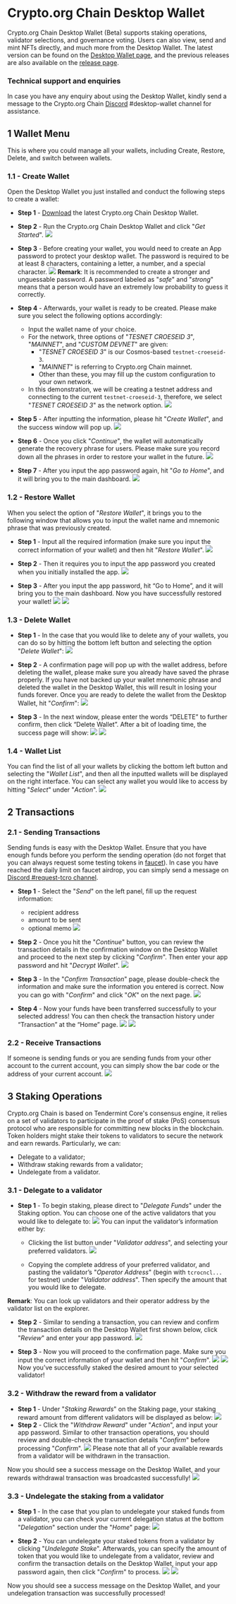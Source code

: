 # Crypto.org Chain Desktop Wallet 

Crypto.org Chain Desktop Wallet (Beta) supports staking operations, validator selections, and governance voting. Users can also view, send and mint NFTs directly, and much more from the Desktop Wallet. The latest version can be found on the [Desktop Wallet page](https://crypto.org/desktopwallet), and the previous releases are also available on the [release page](https://github.com/crypto-com/chain-desktop-wallet/releases).

### Technical support and enquiries
In case you have any enquiry about using the Desktop Wallet, kindly send a message to the Crypto.org Chain [Discord](https://discord.gg/pahqHz26q4) #desktop-wallet channel for assistance.

## 1 Wallet Menu
This is where you could manage all your wallets, including Create, Restore, Delete, and switch between wallets.

### 1.1 - Create Wallet
Open the Desktop Wallet you just installed and conduct the following steps to create a wallet:
- **Step 1** - [Download](https://crypto.org/desktopwallet) the latest Crypto.org Chain Desktop Wallet.

- **Step 2** - Run the Crypto.org Chain Desktop Wallet and click "*Get Started*". 
        <img src="./assets/desktop_wallet/1-1-2.png" />

- **Step 3** - Before creating your wallet, you would need to create an App password to protect your desktop wallet. The password is required to be at least 8 characters, containing a letter, a number, and a special character.
        <img src="./assets/desktop_wallet/1-1-3.png" />
**Remark**: It is recommended to create a stronger and unguessable password. A password labeled as "*safe*" and "*strong*" means that a person would have an extremely low probability to guess it correctly.

- **Step 4** - Afterwards, your wallet is ready to be created. Please make sure you select the following options accordingly:
    - Input the wallet name of your choice.
    - For the network, three options of "*TESNET CROESEID 3*", "*MAINNET*", and "*CUSTOM DEVNET*" are given: 
        - "*TESNET CROESEID 3*" is our Cosmos-based `testnet-croeseid-3`.
        - "*MAINNET*" is referring to Crypto.org Chain mainnet. 
        - Other than these, you may fill up the custom configuration to your own network. 
    - In this demonstration, we will be creating a testnet address and connecting to the current `testnet-croeseid-3`, therefore, we select "*TESNET CROESEID 3*" as the network option.
                <img src="./assets/desktop_wallet/1-1-4.png" />

- **Step 5** - After inputting the information, please hit "*Create Wallet*", and the success window will pop up. 
                <img src="./assets/desktop_wallet/1-1-5.png" />

- **Step 6** - Once you click "*Continue*", the wallet will automatically generate the recovery phrase for users. Please make sure you record down all the phrases in order to restore your wallet in the future.
                <img src="./assets/desktop_wallet/1-1-6.png" />

- **Step 7** - After you input the app password again, hit "*Go to Home*", and it will bring you to the main dashboard.
                <img src="./assets/desktop_wallet/1-1-7.png" />

### 1.2 - Restore Wallet
When you select the option of "*Restore Wallet*", it brings you to the following window that allows you to input the wallet name and mnemonic phrase that was previously created. 
- **Step 1** - Input all the required information (make sure you input the correct information of your wallet) and then hit "*Restore Wallet*".
        <img src="./assets/desktop_wallet/1-2-1.png" />

- **Step 2** - Then it requires you to input the app password you created when you initially installed the app.
        <img src="./assets/desktop_wallet/1-2-2.png" />
- **Step 3** - After you input the app password, hit “Go to Home”, and it will bring you to the main dashboard. Now you have successfully restored your wallet!
        <img src="./assets/desktop_wallet/1-2-3.png" />
        <img src="./assets/desktop_wallet/1-2-4.png" />

### 1.3 - Delete Wallet
- **Step 1** - In the case that you would like to delete any of your wallets, you can do so by hitting the bottom left button and selecting the option "*Delete Wallet*":
        <img src="./assets/desktop_wallet/1-3-1.png" />

- **Step 2** - A confirmation page will pop up with the wallet address, before deleting the wallet, please make sure you already have saved the phrase properly. If you have not backed up your wallet mnemonic phrase and deleted the wallet in the Desktop Wallet, this will result in losing your funds forever. Once you are ready to delete the wallet from the Desktop Wallet, hit "*Confirm*":
        <img src="./assets/desktop_wallet/1-3-2.png" />

- **Step 3** - In the next window, please enter the words “DELETE” to further confirm, then click “Delete Wallet”. After a bit of loading time, the success page will show:
        <img src="./assets/desktop_wallet/1-3-3.png" />
        <img src="./assets/desktop_wallet/1-3-4.png" />

### 1.4 - Wallet List
You can find the list of all your wallets by clicking the bottom left button and selecting the "*Wallet List*", and then all the inputted wallets will be displayed on the right interface. You can select any wallet you would like to access by hitting "*Select*" under "*Action*".
        <img src="./assets/desktop_wallet/1-4.png" />

## 2 Transactions

### 2.1 - Sending Transactions
Sending funds is easy with the Desktop Wallet. Ensure that you have enough funds before you perform the sending operation (do not forget that you can always request some testing tokens in [faucet](https://crypto.org/faucet)). In case you have reached the daily limit on faucet airdrop, you can simply send a message on [Discord #request-tcro channel](https://discord.gg/c7vSX4TSrf).

- **Step 1** - Select the "*Send*" on the left panel, fill up the request information: 
    - recipient address
    - amount to be sent 
    - optional memo
        <img src="./assets/desktop_wallet/2-1-1.png" />

- **Step 2** - Once you hit the "*Continue*" button, you can review the transaction details in the confirmation window on the Desktop Wallet and proceed to the next step by clicking "*Confirm*". Then enter your app password and hit "*Decrypt Wallet*".
        <img src="./assets/desktop_wallet/2-1-2.png" />

- **Step 3** - In the "*Confirm Transaction*" page, please double-check the information and make sure the information you entered is correct. Now you can go with "*Confirm*" and click "*OK*" on the next page.
        <img src="./assets/desktop_wallet/2-1-3.png" />

- **Step 4** - Now your funds have been transferred successfully to your selected address! You can then check the transaction history under “Transaction” at the “Home” page.
        <img src="./assets/desktop_wallet/2-1-4.png" />
        <img src="./assets/desktop_wallet/2-1-5.png" />

### 2.2 - Receive Transactions
If someone is sending funds or you are sending funds from your other account to the current account, you can simply show the bar code or the address of your current account.
        <img src="./assets/desktop_wallet/2-2.png" />

## 3 Staking Operations
Crypto.org Chain is based on Tendermint Core's consensus engine, it relies on a set of validators to participate in the proof of stake (PoS) consensus protocol who are responsible for committing new blocks in the blockchain. Token holders might stake their tokens to validators to secure the network and earn rewards. Particularly, we can:
- Delegate to a validator;
- Withdraw staking rewards from a validator;
- Undelegate from a validator.

### 3.1 - Delegate to a validator
- **Step 1** - To begin staking, please direct to "*Delegate Funds*" under the Staking option. You can choose one of the active validators that you would like to delegate to: 
        <img src="./assets/desktop_wallet/3-1-1-1.png" />
You can input the validator’s information either by:
    - Clicking the list button under "*Validator address*", and selecting your preferred validators. 
        <img src="./assets/desktop_wallet/3-1-1-2.png" />

    - Copying the complete address of your preferred validator, and pasting the validator’s "*Operator Address*" (begin with `tcrocncl...` for testnet) under "*Validator address*". Then specify the amount that you would like to delegate.

**Remark**: You can look up validators and their operator address by the validator list on the explorer.

- **Step 2** - Similar to sending a transaction, you can review and confirm the transaction details on the Desktop Wallet first shown below, click "*Review*" and enter your app password.
        <img src="./assets/desktop_wallet/3-1-2.png" />

- **Step 3** - Now you will proceed to the confirmation page. Make sure you input the correct information of your wallet and then hit "*Confirm*". 
        <img src="./assets/desktop_wallet/3-1-3-1.png" />
        <img src="./assets/desktop_wallet/3-1-3-2.png" />
Now you’ve successfully staked the desired amount to your selected validator!

### 3.2 - Withdraw the reward from a validator
- **Step 1** - Under "*Staking Rewards*" on the Staking page, your staking reward amount from different validators will be displayed as below:
        <img src="./assets/desktop_wallet/3-2-1.png" />
- **Step 2** - Click the "*Withdraw Reward*" under "*Action*", and input your app password. Similar to other transaction operations, you should review and double-check the transaction details "*Confirm*" before processing "*Confirm*". 
        <img src="./assets/desktop_wallet/3-2-2.png" />
Please note that all of your available rewards from a validator will be withdrawn in the transaction.

Now you should see a success message on the Desktop Wallet, and your rewards withdrawal transaction was broadcasted successfully!
        <img src="./assets/desktop_wallet/3-2-3.png" />

### 3.3 - Undelegate the staking from a validator
- **Step 1** - In the case that you plan to undelegate your staked funds from a validator, you can check your current delegation status at the bottom "*Delegation*" section under the "*Home*" page:
        <img src="./assets/desktop_wallet/3-3-1.png" />

- **Step 2** - You can undelegate your staked tokens from a validator by clicking "*Undelegate Stake*". Afterwards, you can specify the amount of token that you would like to undelegate from a validator, review and confirm the transaction details on the Desktop Wallet, input your app password again, then click "*Confirm*" to process.
        <img src="./assets/desktop_wallet/3-3-2.png" />
        <img src="./assets/desktop_wallet/3-3-3.png" />

Now you should see a success message on the Desktop Wallet, and your undelegation transaction was successfully processed!

